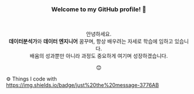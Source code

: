 <div align="center">
  <h3>Welcome to my GitHub profile! 👋</h3>
</div><br>

<p align="center">
  안녕하세요. <br>
  <strong>데이터분석가</strong>와 <strong>데이터 엔지니어</strong> 꿈꾸며, 항상 배우려는 자세로 학습에 임하고 있습니다. <br>
  배움의 성과뿐만 아니라 과정도 중요하게 여기며 성장하겠습니다. 
</p>
<p align="center">😊
</p>

⚙️ Things I code with
https://img.shields.io/badge/just%20the%20message-3776AB


<!--
**sugenre/sugenre** is a ✨ _special_ ✨ repository because its `README.md` (this file) appears on your GitHub profile.

Here are some ideas to get you started:

- 🔭 I’m currently working on ...
- 🌱 I’m currently learning ...
- 👯 I’m looking to collaborate on ...
- 🤔 I’m looking for help with ...
- 💬 Ask me about ...
- 📫 How to reach me: ...
- 😄 Pronouns: ...
- ⚡ Fun fact: ...
-->
